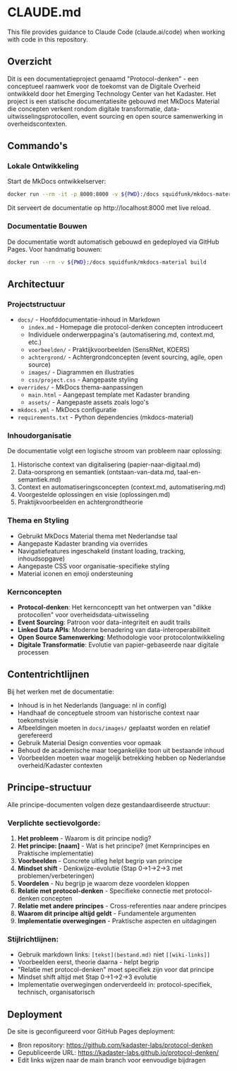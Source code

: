 # CLAUDE.md

This file provides guidance to Claude Code (claude.ai/code) when working with code in this repository.

## Overzicht

Dit is een documentatieproject genaamd "Protocol-denken" - een conceptueel raamwerk voor de toekomst van de Digitale Overheid ontwikkeld door het Emerging Technology Center van het Kadaster. Het project is een statische documentatiesite gebouwd met MkDocs Material die concepten verkent rondom digitale transformatie, data-uitwisselingsprotocollen, event sourcing en open source samenwerking in overheidscontexten.

## Commando's

### Lokale Ontwikkeling
Start de MkDocs ontwikkelserver:
```bash
docker run --rm -it -p 8000:8000 -v ${PWD}:/docs squidfunk/mkdocs-material
```
Dit serveert de documentatie op http://localhost:8000 met live reload.

### Documentatie Bouwen
De documentatie wordt automatisch gebouwd en gedeployed via GitHub Pages. Voor handmatig bouwen:
```bash
docker run --rm -v ${PWD}:/docs squidfunk/mkdocs-material build
```

## Architectuur

### Projectstructuur
- `docs/` - Hoofddocumentatie-inhoud in Markdown
  - `index.md` - Homepage die protocol-denken concepten introduceert
  - Individuele onderwerppagina's (automatisering.md, context.md, etc.)
  - `voorbeelden/` - Praktijkvoorbeelden (SensRNet, KOERS)
  - `achtergrond/` - Achtergrondconcepten (event sourcing, agile, open source)
  - `images/` - Diagrammen en illustraties
  - `css/project.css` - Aangepaste styling
- `overrides/` - MkDocs thema-aanpassingen
  - `main.html` - Aangepast template met Kadaster branding
  - `assets/` - Aangepaste assets zoals logo's
- `mkdocs.yml` - MkDocs configuratie
- `requirements.txt` - Python dependencies (mkdocs-material)

### Inhoudorganisatie
De documentatie volgt een logische stroom van probleem naar oplossing:
1. Historische context van digitalisering (papier-naar-digitaal.md)
2. Data-oorsprong en semantiek (ontstaan-van-data.md, taal-en-semantiek.md)
3. Context en automatiseringsconcepten (context.md, automatisering.md)
4. Voorgestelde oplossingen en visie (oplossingen.md)
5. Praktijkvoorbeelden en achtergrondtheorie

### Thema en Styling
- Gebruikt MkDocs Material thema met Nederlandse taal
- Aangepaste Kadaster branding via overrides
- Navigatiefeatures ingeschakeld (instant loading, tracking, inhoudsopgave)
- Aangepaste CSS voor organisatie-specifieke styling
- Material iconen en emoji ondersteuning

### Kernconcepten
- **Protocol-denken**: Het kernconceptt van het ontwerpen van "dikke protocollen" voor overheidsdata-uitwisseling
- **Event Sourcing**: Patroon voor data-integriteit en audit trails
- **Linked Data APIs**: Moderne benadering van data-interoperabiliteit
- **Open Source Samenwerking**: Methodologie voor protocolontwikkeling
- **Digitale Transformatie**: Evolutie van papier-gebaseerde naar digitale processen

## Contentrichtlijnen

Bij het werken met de documentatie:
- Inhoud is in het Nederlands (language: nl in config)
- Handhaaf de conceptuele stroom van historische context naar toekomstvisie
- Afbeeldingen moeten in `docs/images/` geplaatst worden en relatief gerefereerd
- Gebruik Material Design conventies voor opmaak
- Behoud de academische maar toegankelijke toon uit bestaande inhoud
- Voorbeelden moeten waar mogelijk betrekking hebben op Nederlandse overheid/Kadaster contexten

## Principe-structuur

Alle principe-documenten volgen deze gestandaardiseerde structuur:

### Verplichte sectievolgorde:
1. **Het probleem** - Waarom is dit principe nodig?
2. **Het principe: [naam]** - Wat is het principe? (met Kernprincipes en Praktische implementatie)
3. **Voorbeelden** - Concrete uitleg helpt begrip van principe
4. **Mindset shift** - Denkwijze-evolutie (Stap 0→1→2→3 met problemen/verbeteringen)
5. **Voordelen** - Nu begrijp je waarom deze voordelen kloppen
6. **Relatie met protocol-denken** - Specifieke connectie met protocol-denken concepten
7. **Relatie met andere principes** - Cross-referenties naar andere principes
8. **Waarom dit principe altijd geldt** - Fundamentele argumenten
9. **Implementatie overwegingen** - Praktische aspecten en uitdagingen

### Stijlrichtlijnen:
- Gebruik markdown links: `[tekst](bestand.md)` niet `[[wiki-links]]`
- Voorbeelden eerst, theorie daarna - helpt begrip
- "Relatie met protocol-denken" moet specifiek zijn voor dat principe
- Mindset shift altijd met Stap 0→1→2→3 evolutie
- Implementatie overwegingen onderverdeeld in: protocol-specifiek, technisch, organisatorisch

## Deployment

De site is geconfigureerd voor GitHub Pages deployment:
- Bron repository: https://github.com/kadaster-labs/protocol-denken
- Gepubliceerde URL: https://kadaster-labs.github.io/protocol-denken/
- Edit links wijzen naar de main branch voor eenvoudige bijdragen